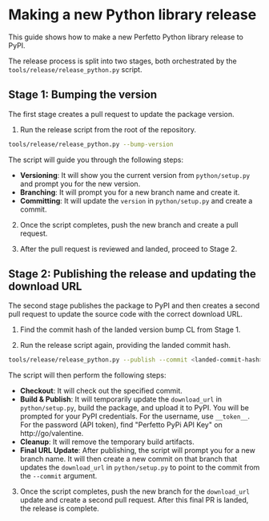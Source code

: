 # Making a new Python library release

This guide shows how to make a new Perfetto Python library release to PyPI.

The release process is split into two stages, both orchestrated by the
`tools/release/release_python.py` script.

## Stage 1: Bumping the version

The first stage creates a pull request to update the package version.

1. Run the release script from the root of the repository.

```bash
tools/release/release_python.py --bump-version
```

The script will guide you through the following steps:

- **Versioning**: It will show you the current version from `python/setup.py` and prompt you for the new version.
- **Branching**: It will prompt you for a new branch name and create it.
- **Committing**: It will update the `version` in `python/setup.py` and create a commit.

2. Once the script completes, push the new branch and create a pull request.

3. After the pull request is reviewed and landed, proceed to Stage 2.

## Stage 2: Publishing the release and updating the download URL

The second stage publishes the package to PyPI and then creates a second pull request to update the source code with the correct download URL.

1. Find the commit hash of the landed version bump CL from Stage 1.

2. Run the release script again, providing the landed commit hash.

```bash
tools/release/release_python.py --publish --commit <landed-commit-hash>
```

The script will then perform the following steps:

- **Checkout**: It will check out the specified commit.
- **Build & Publish**: It will temporarily update the `download_url` in `python/setup.py`, build the package, and upload it to PyPI. You will be prompted for your PyPI credentials. For the username, use `__token__`. For the password (API token), find "Perfetto PyPi API Key" on http://go/valentine.
- **Cleanup**: It will remove the temporary build artifacts.
- **Final URL Update**: After publishing, the script will prompt you for a new branch name. It will then create a new commit on that branch that updates the `download_url` in `python/setup.py` to point to the commit from the `--commit` argument.

3. Once the script completes, push the new branch for the `download_url` update and create a second pull request. After this final PR is landed, the release is complete.
